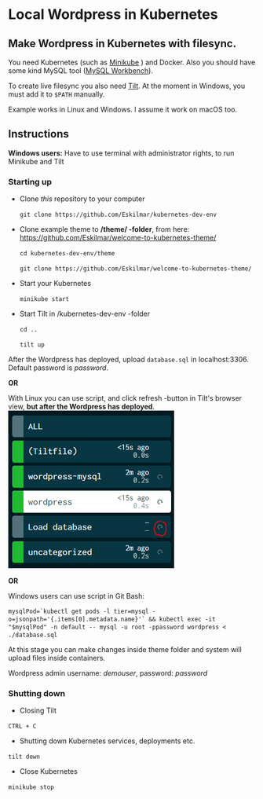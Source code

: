 # Local Wordpress in Kubernetes

Make Wordpress in Kubernetes with filesync.
------

You need Kubernetes (such as [Minikube](https://minikube.sigs.k8s.io/docs/) ) and Docker.
Also you should have some kind MySQL tool ([MySQL Workbench](https://dev.mysql.com/downloads/workbench/)).

To create live filesync you also need [Tilt](https://tilt.dev/).
At the moment in Windows, you must add it to `$PATH` manually.

Example works in Linux and Windows. I assume it work on macOS too.

## Instructions

**Windows users:** Have to use terminal with administrator rights, to run Minikube and Tilt

### Starting up
  * Clone *this* repository to your computer
  
    `git clone https://github.com/Eskilmar/kubernetes-dev-env`
  * Clone example theme to **/theme/ -folder**, from here: https://github.com/Eskilmar/welcome-to-kubernetes-theme/
  
    `cd kubernetes-dev-env/theme`
    
    `git clone https://github.com/Eskilmar/welcome-to-kubernetes-theme/`
    
  * Start your Kubernetes 
  
    `minikube start`
    
  * Start Tilt in /kubernetes-dev-env -folder
  
    `cd ..`
    
    `tilt up`
    
  After the Wordpress has deployed, upload `database.sql` in localhost:3306. Default password is *password*.
  
  **OR**
  
  With Linux you can use script, and click refresh -button in Tilt's browser view, **but after the Wordpress has deployed**.
  ![alt text](https://github.com/Eskilmar/kubernetes-dev-env/blob/master/readme-img/upload-db.PNG "Uploading database with automated script")
  
  **OR**
  
  Windows users can use script in Git Bash:
  ```
  mysqlPod=`kubectl get pods -l tier=mysql -o=jsonpath='{.items[0].metadata.name}'` && kubectl exec -it "$mysqlPod" -n default -- mysql -u root -ppassword wordpress < ./database.sql
  ```

At this stage you can make changes inside theme folder and system will upload files inside containers.

   Wordpress admin username: *demouser*, password: *password*

### Shutting down

  * Closing Tilt
  
  `CTRL + C`
  
  * Shutting down Kubernetes services, deployments etc.
  
  `tilt down`
  
  * Close Kubernetes
  
  `minikube stop`
